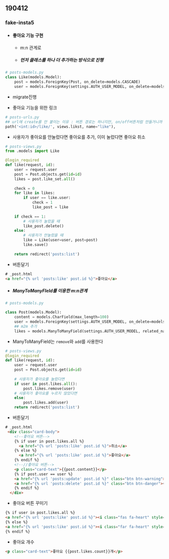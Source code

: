 ## 190412

### fake-insta5



- #### 좋아요 기능 구현

  - m:n 관계로

  - ##### 먼저 클래스를 하나 더 추가하는 방식으로 진행

```python
# posts-models.py
class Like(models.Model):
    post = models.ForeignKey(Post, on_delete=models.CASCADE)
    user = models.ForeignKey(settings.AUTH_USER_MODEL, on_delete=models.CASCADE)
```

- migrate진행

- 좋아요 기능을 위한 링크

```python
# posts-urls.py
## url에 create를 안 붙이는 이유 : 버튼 경로는 하나지만, on/off버튼처럼 만들거니까
path('<int:id>/like/', views.likst, name="like"),
```

- 사용자가 좋아요를 안눌렀다면 좋아요를 추가, 이미 눌렀다면 좋아요 취소

```python
# posts-views.py
from .models import Like

@login_required    
def like(request, id):
    user = request.user
    post = Post.objects.get(id=id)
    likes = post.like_set.all()
    
    check = 0
    for like in likes:
        if user == like.user:
            check = 1
            like_post = like
    
    if check == 1:
        # 사용자가 눌렀을 때
        like_post.delete()
    else:
        # 사용자가 안눌렀을 때
        like = Like(user=user, post=post)
        like.save()
    
    return redirect('posts:list')
```

- 버튼달기

```html
# _post.html
<a href="{% url 'posts:like' post.id %}">좋아요</a>
```



- ##### ManyToManyFIeld를 이용한 m:n관계

```python
# posts-models.py

class Post(models.Model):
    content = models.CharField(max_length=100)
    user = models.ForeignKey(settings.AUTH_USER_MODEL, on_delete=models.CASCADE)
    ## m2m 추가
    likes = models.ManyToManyField(settings.AUTH_USER_MODEL, related_name='like_post_set', blank=True)
```

- ManyToManyField는 `remove`와 `add`를 사용한다

```python
# posts-views.py
@login_required    
def like(request, id):
    user = request.user
    post = Post.objects.get(id=id)
    
    # 사용자가 좋아요를 눌렀다면
    if user in post.likes.all():
        post.likes.remove(user)
    # 사용자가 좋아요를 누르지 않았다면
    else:
        post.likes.add(user)
    return redirect('posts:list')
```

- 버튼달기

```html
# _post.html
 <div class="card-body">
    <!--좋아요 버튼-->
    {% if user in post.likes.all %}
      <a href="{% url 'posts:like' post.id %}">취소</a>
    {% else %}
      <a href="{% url 'posts:like' post.id %}">좋아요</a>
    {% endif %}
    <!--//좋아요 버튼-->
    <p class="card-text">{{post.content}}</p>
    {% if post.user == user %}
    <a href="{% url 'posts:update' post.id %}" class="btn btn-warning">수정</a>
    <a href="{% url 'posts:delete' post.id %}" class="btn btn-danger">삭제</a>
    {% endif %}
  </div>
```

- 좋아요 버튼 꾸미기

```html
{% if user in post.likes.all %}
<a href="{% url 'posts:like' post.id %}"><i class="fas fa-heart" style="color:#ed4956"></i></a>
{% else %}
<a href="{% url 'posts:like' post.id %}"><i class="far fa-heart" style="color:black"></i></a>
{% endif %}
```

- 좋아요 개수

```html
<p class="card-text">좋아요 {{post.likes.count}}개</p>
```













